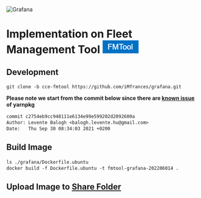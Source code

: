 ![Grafana](docs/logo-horizontal.png)

# Implementation on Fleet Management Tool ![FMTool Grafana](docs/fmtool.png)

## Development

```
git clone -b cce-fmtool https://github.com/iMfrances/grafana.git
```

**Please note we start from the commit below since there are [known issue](https://github.com/nodejs/corepack/pull/69) of yarnpkg**

```
commit c2754eb9cc948111e6134e99e599202d2092600a
Author: Levente Balogh <balogh.levente.hu@gmail.com>
Date:   Thu Sep 30 08:34:03 2021 +0200
```

## Build Image

```
ls ./grafana/Dockerfile.ubuntu
docker build -f Dockerfile.ubuntu -t fmtool-grafana-202206014 .
```

## Upload Image to [Share Folder](https://intel.sharepoint.com/:f:/r/sites/ChinaCloudEngineeringTeam/Shared%20Documents/CCE%20Fleet%20Management%20and%20Sustain/FM%20Tool/Dockers%20Registry/Grafana?csf=1&web=1&e=8Q8cto)
